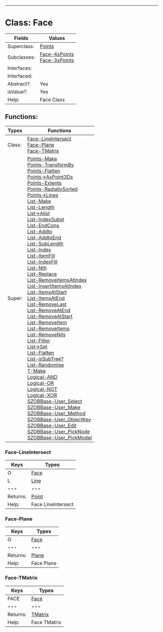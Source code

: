 ---------

# Class:	Face

| Fields | Values |
| --------- | --------- |
| Superclass: | [Points](Points.html) |
| Subclasses: | [Face-4xPoints](Face-4xPoints.html) <br> [Face-3xPoints](Face-3xPoints.html) |
| Interfaces: |  |
| Interfaced: |  |
| Abstract?: | Yes |
| isValue?: | Yes |
| Help: | Face Class |


## Functions:

| Types | Functions |
| --------- | --------- |
| Class: | [Face-LineIntersect](#Face-LineIntersect) <br> [Face-Plane](#Face-Plane) <br> [Face-TMatrix](#Face-TMatrix) |
| Super: | [Points-Make](Points.html) <br> [Points-TransformBy](Points.html) <br> [Points-Flatten](Points.html) <br> [Points->AxPoint3Ds](Points.html) <br> [Points-Extents](Points.html) <br> [Points-RadiallySorted](Points.html) <br> [Points->Lines](Points.html) <br> [List-Make](List.html) <br> [List-Length](List.html) <br> [List->Alist](List.html) <br> [List-IndexSubst](List.html) <br> [List-EndCons](List.html) <br> [List-Addto](List.html) <br> [List-AddtoEnd](List.html) <br> [List-SubLength](List.html) <br> [List-Index](List.html) <br> [List-ItemFill](List.html) <br> [List-IndexFill](List.html) <br> [List-Nth](List.html) <br> [List-Replace](List.html) <br> [List-RemoveItemsAtIndex](List.html) <br> [List-InsertItemsAtIndex](List.html) <br> [List-ItemsAtStart](List.html) <br> [List-ItemsAtEnd](List.html) <br> [List-RemoveLast](List.html) <br> [List-RemoveAtEnd](List.html) <br> [List-RemoveAtStart](List.html) <br> [List-RemoveItem](List.html) <br> [List-RemoveItems](List.html) <br> [List-RemoveNils](List.html) <br> [List-Filter](List.html) <br> [List->Set](List.html) <br> [List-Flatten](List.html) <br> [List-isSubTree?](List.html) <br> [List-Randomise](List.html) <br> [T-Make](T.html) <br> [Logical-AND](Logical.html) <br> [Logical-OR](Logical.html) <br> [Logical-NOT](Logical.html) <br> [Logical-XOR](Logical.html) <br> [SZOBBase-User_Select](SZOBBase.html) <br> [SZOBBase-User_Make](SZOBBase.html) <br> [SZOBBase-User_Method](SZOBBase.html) <br> [SZOBBase-User_ObjectKey](SZOBBase.html) <br> [SZOBBase-User_Edit](SZOBBase.html) <br> [SZOBBase-User_PickNode](SZOBBase.html) <br> [SZOBBase-User_PickModel](SZOBBase.html) |


### Face-LineIntersect

| Keys | Types |
| --------- | --------- |
| O | [Face](Face.html) |
| L | [Line](Line.html) |
| **---** | **---** |
| Returns: | [Point](Point.html) |
| Help: | Face LineIntersect |

### Face-Plane

| Keys | Types |
| --------- | --------- |
| O | [Face](Face.html) |
| **---** | **---** |
| Returns: | [Plane](Plane.html) |
| Help: | Face Plane |

### Face-TMatrix

| Keys | Types |
| --------- | --------- |
| FACE | [Face](Face.html) |
| **---** | **---** |
| Returns: | [TMatrix](TMatrix.html) |
| Help: | Face TMatrix |

